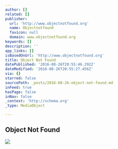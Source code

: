 ```yaml
---
author: []
related: []
publisher:
  url: 'http://www.objectnotfound.org'
  name: Objectnotfound
  favicon: null
  domain: www.objectnotfound.org
keywords: []
description: ''
app_links: []
isBasedOnUrl: 'http://www.objectnotfound.org'
title: Object Not Found
datePublished: '2016-08-26T20:55:46.292Z'
dateModified: '2016-08-26T20:55:27.456Z'
via: {}
starred: false
sourcePath: _posts/2016-08-26-object-not-found.md
inFeed: true
hasPage: false
inNav: false
_context: 'http://schema.org'
_type: MediaObject

---
```

<article style=""><h1>Object Not Found</h1><img src="http://www.objectnotfound.org/photo/nombre/0000/0001/full/mirror.jpg" /></article>